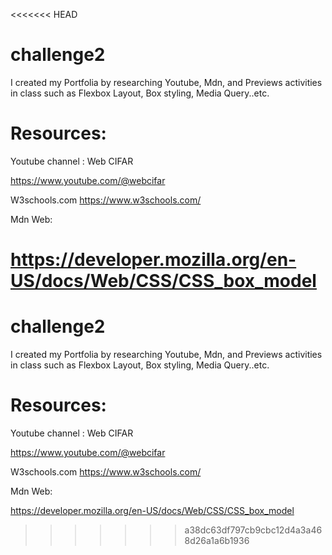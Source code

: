 <<<<<<< HEAD
# challenge2
I created my Portfolia by
researching Youtube, Mdn, and Previews activities in class
such as Flexbox Layout, Box styling, Media Query..etc.

# Resources:
 Youtube channel : Web CIFAR 

https://www.youtube.com/@webcifar

W3schools.com
https://www.w3schools.com/

Mdn Web:

https://developer.mozilla.org/en-US/docs/Web/CSS/CSS_box_model
=======
# challenge2
I created my Portfolia by
researching Youtube, Mdn, and Previews activities in class
such as Flexbox Layout, Box styling, Media Query..etc.

# Resources:
 Youtube channel : Web CIFAR 

https://www.youtube.com/@webcifar

W3schools.com
https://www.w3schools.com/

Mdn Web:

https://developer.mozilla.org/en-US/docs/Web/CSS/CSS_box_model
>>>>>>> a38dc63df797cb9cbc12d4a3a468d26a1a6b1936

